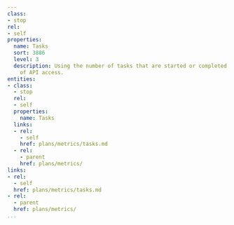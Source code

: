 ```yaml
---
class:
- stop
rel:
- self
properties:
  name: Tasks
  sort: 3886
  level: 3
  description: Using the number of tasks that are started or completed as a measurement
    of API access.
entities:
- class:
  - stop
  rel:
  - self
  properties:
    name: Tasks
  links:
  - rel:
    - self
    href: plans/metrics/tasks.md
  - rel:
    - parent
    href: plans/metrics/
links:
- rel:
  - self
  href: plans/metrics/tasks.md
- rel:
  - parent
  href: plans/metrics/
...
```

